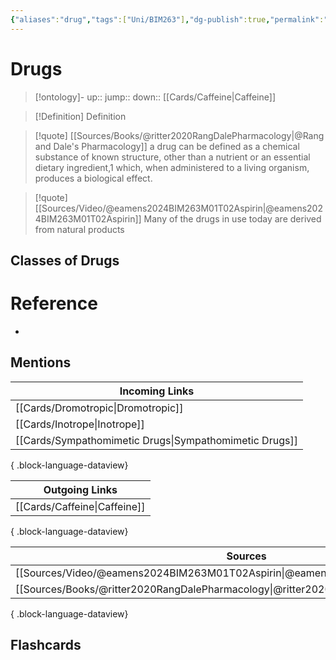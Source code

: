 ```yaml
---
{"aliases":"drug","tags":["Uni/BIM263"],"dg-publish":true,"permalink":"/cards/drugs/","dgPassFrontmatter":true}
---
```


# Drugs

> [!ontology]-
> up:: 
> jump:: 
> down:: [[Cards/Caffeine\|Caffeine]]

> [!Definition] Definition

> [!quote] [[Sources/Books/@ritter2020RangDalePharmacology\|@Rang and Dale's Pharmacology]]
> a drug can be defined as a chemical substance of known structure, other than a nutrient or an essential dietary ingredient,1 which, when administered to a living organism, produces a biological effect.

> [!quote] [[Sources/Video/@eamens2024BIM263M01T02Aspirin\|@eamens2024BIM263M01T02Aspirin]]
> Many of the drugs in use today are derived from natural products

## Classes of Drugs

# Reference

- 

## Mentions

| Incoming Links                                            |
| --------------------------------------------------------- |
| [[Cards/Dromotropic\|Dromotropic]]                     |
| [[Cards/Inotrope\|Inotrope]]                           |
| [[Cards/Sympathomimetic Drugs\|Sympathomimetic Drugs]] |

{ .block-language-dataview}

| Outgoing Links                  |
| ------------------------------- |
| [[Cards/Caffeine\|Caffeine]] |

{ .block-language-dataview}

| Sources                                                                               |
| ------------------------------------------------------------------------------------- |
| [[Sources/Video/@eamens2024BIM263M01T02Aspirin\|@eamens2024BIM263M01T02Aspirin]]   |
| [[Sources/Books/@ritter2020RangDalePharmacology\|@ritter2020RangDalePharmacology]] |

{ .block-language-dataview}

## Flashcards